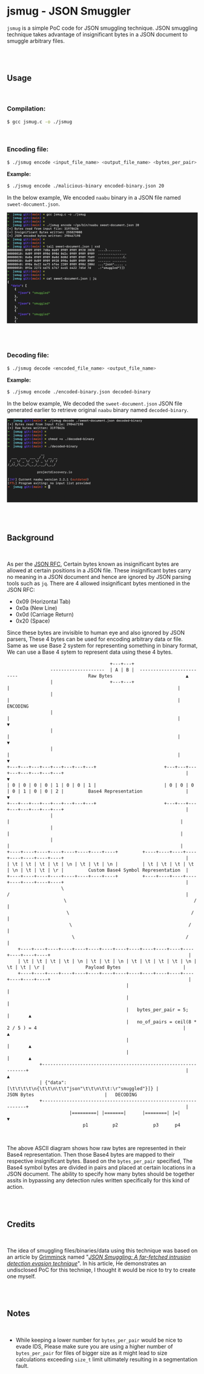 # jsmug - JSON Smuggler

`jsmug` is a simple PoC code for JSON smuggling technique. JSON smuggling technique takes advantage of insignificant bytes in a JSON document to smuggle arbitrary files.


<br/><br/>
## Usage

<br/>


### Compilation:
```bash
$ gcc jsmug.c -o ./jsmug
```

<br/>

### Encoding file:
```bash
$ ./jsmug encode <input_file_name> <output_file_name> <bytes_per_pair>
```
**Example:**
```bash
$ ./jsmug encode ./malicious-binary encoded-binary.json 20
```

In the below example, We encoded `naabu` binary in a JSON file named `sweet-document.json`.

![Encoding File](media/encoding-demo.png)

<br/><br/>

### Decoding file:
```bash
$ ./jsmug decode <encoded_file_name> <output_file_name>
```
**Example:**
```bash
$ ./jsmug encode ./encoded-binary.json decoded-binary
```


In the below example, We decoded the `sweet-document.json` JSON file generated earlier to retrieve original `naabu` binary named `decoded-binary`.

![Decoding File](media/decoding-demo.png)




<br/><br/>
## Background

<br/>

As per the [JSON RFC](https://datatracker.ietf.org/doc/html/rfc8259#section-2), Certain bytes known as insignificant bytes are allowed at certain positions in a JSON file. These insignificant bytes carry no meaning in a JSON document and hence are ignored by JSON parsing tools such as `jq`. There are 4 allowed insignificant bytes mentioned in the JSON RFC:

* 0x09 (Horizontal Tab)
* 0x0a (New Line)
* 0x0d (Carriage Return)
* 0x20 (Space)

Since these bytes are invisible to human eye and also ignored by JSON parsers, These 4 bytes can be used for encoding arbitrary data or file. Same as we use Base 2 system for representing something in binary format, We can use a Base 4 sytem to represent data using these 4 bytes.


```
                                      +---+---+                                                                                         
                --------------------  | A | B |  -------------------------                          Raw Bytes                           ▲
                |                     +---+---+                          |                                                              |
                |                                                        |                                                              |   ENCODING
                |                                                        |                                                              |       ▼
                |                                                        |                                                              |       ▼
                |                                                        |                                                              |       ▼
+---+---+---+---+---+---+---+---+                         +---+---+---+---+---+---+---+---+                                             |       ▼
| 0 | 0 | 0 | 0 | 1 | 0 | 0 | 1 |                         | 0 | 0 | 0 | 0 | 1 | 0 | 0 | 2 |         Base4 Representation                |       ▼
+---+---+---+---+---+---+---+---+                         +---+---+---+---+---+---+---+---+                                             |
                |                                                       |                                                               |
                |                                                       |                                                               |
                |                                                       |                                                               |
+----+----+----+----+----+----+----+----+         +----+----+----+----+----+----+----+----+                                             |
| \t | \t | \t | \t | \n | \t | \t | \n |         | \t | \t | \t | \t | \n | \t | \t | \r |         Custom Base4 Symbol Representation  |
+----+----+----+----+----+----+----+----+         +----+----+----+----+----+----+----+----+                                             |
                    \                                                 /                                                                 |
                     \                                               /                                                                  |
                      \                                             /                                                                   |
                       \                                           /                                                                    |
                        \                                         /                                                                     |
    +----+----+----+----+----+----+----+----+----+----+----+----+----+----+----+----+                                                   |
    | \t | \t | \t | \t | \n | \t | \t | \n | \t | \t | \t | \t | \n | \t | \t | \r |               Payload Bytes                       |
    +----+----+----+----+----+----+----+----+----+----+----+----+----+----+----+----+                                                   |
                                            |                                                                                           |
                                            |                                                                                           |
                                            |   bytes_per_pair = 5;                                                                     |       ▲
                                            |   no_of_pairs = ceil(8 * 2 / 5 ) = 4                                                      |       ▲
                                            |                                                                                           |       ▲
                                            |                                                                                           |       ▲
            +----------------------------------------------------------------+                                                          |       ▲
            | {"data":[\t\t\t\t\n{\t\t\n\t\t"json"\t\t\n\t\t:\r"smuggled"}]} |                      JSON Bytes                          |   DECODING
            +----------------------------------------------------------------+                                                          |
                       |=========| |=======|      |========| |=|                                                                        ▼
                            p1         p2             p3      p4
```
<br/>

The above ASCII diagram shows how raw bytes are represented in their Base4 representation. Then those Base4 bytes are mapped to their respective insignificant bytes. Based on the `bytes_per_pair` specified, The Base4 symbol bytes are divided in pairs and placed at certain locations in a JSON document. The ability to specify how many bytes should be together assits in bypassing any detection rules written specifically for this kind of action.



<br/><br/>
## Credits

<br/>

The idea of smuggling files/binaries/data using this technique was based on an article by [Grimminck](https://grimminck.medium.com/) named "[*JSON Smuggling: A far-fetched intrusion detection evasion technique*](https://grimminck.medium.com/json-smuggling-a-far-fetched-intrusion-detection-evasion-technique-51ed8f5ee05f)". In his article, He demonstrates an undisclosed PoC for this techniqe, I thought it would be nice to try to create one myself.



<br/><br/>
## Notes

<br/>

* While keeping a lower number for `bytes_per_pair` would be nice to evade IDS, Please make sure you are using a higher number of `bytes_per_pair` for files of bigger size as it might lead to size calculations exceeding `size_t` limit ultimately resulting in a segmentation fault.